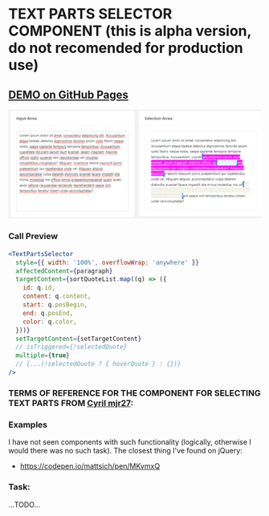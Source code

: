 # TEXT PARTS SELECTOR COMPONENT (this is alpha version, do not recomended for production use)

## <a href="https://rrev4ge.github.io/react-text-parts-selector" target="_blank">DEMO on GitHub Pages</a>

![demo_screenshot](<./react-text-parts-selector-(demo).png>)

### Call Preview

```jsx
<TextPartsSelector
  style={{ width: '100%', overflowWrap: 'anywhere' }}
  affectedContent={paragraph}
  targetContent={sortQuoteList.map((q) => ({
    id: q.id,
    content: q.content,
    start: q.posBegin,
    end: q.posEnd,
    color: q.color,
  }))}
  setTargetContent={setTargetContent}
  // isTriggered={!selectedQuote}
  multiple={true}
  // {...(!selectedQuote ? { hoverQuote } : {})}
/>
```

### TERMS OF REFERENCE FOR THE COMPONENT FOR SELECTING TEXT PARTS FROM <a href="https://gist.github.com/mjr27/477972795a0e8c08e2d45dd9771e8c78" target="_blank">Cyril mjr27</a>:

### Examples

I have not seen components with such functionality (logically, otherwise I would
there was no such task). The closest thing I've found on jQuery:

- https://codepen.io/mattsich/pen/MKvmxQ

### Task:

...TODO...
